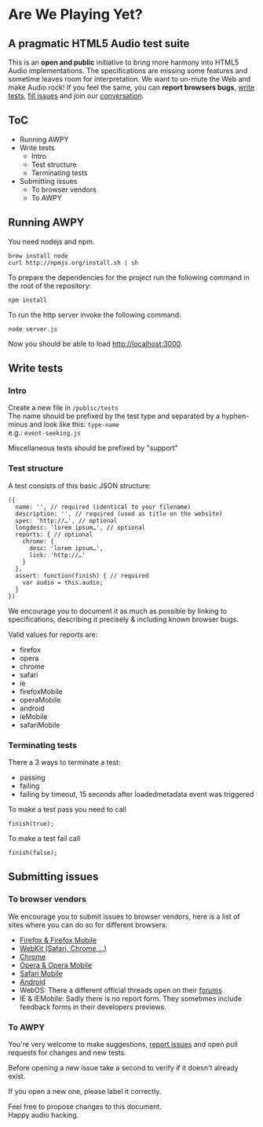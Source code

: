 # Are We Playing Yet?
## A pragmatic HTML5 Audio test suite
This is an **open and public** initiative to bring more harmony into HTML5 Audio implementations.
The specifications are missing some features and sometime leaves room for interpretation.
We want to un-mute the Web and make Audio rock! If you feel the same, you can **report browsers bugs**, [write tests](https://github.com/soundcloud/areweplayingyet/), [fill issues](https://github.com/soundcloud/areweplayingyet/issues) and join our [conversation](http://twitter.com/areweplayingyet).

## ToC

- Running AWPY
- Write tests
  - Intro
  - Test structure
  - Terminating tests
- Submitting issues
  - To browser vendors
  - To AWPY

## Running AWPY

You need nodejs and npm.

    brew install node
    curl http://npmjs.org/install.sh | sh

To prepare the dependencies for the project run the following command in the root of the repository:

    npm install

To run the http server invoke the following command:

    node server.js

Now you should be able to load <http://localhost:3000>.

## Write tests

### Intro

Create a new file in `/public/tests`<br>
The name should be prefixed by the test type and separated by a hyphen-minus and look like this: `type-name`<br>
e.g.: `event-seeking.js`

Miscellaneous tests should be prefixed by "support"

### Test structure

A test consists of this basic JSON structure:

    ({
      name: '', // required (identical to your filename)
      description: '', // required (used as title on the website)
      spec: 'http://…', // optional
      longdesc: 'lorem ipsum…', // optional
      reports: { // optional
        chrome: {
          desc: 'lorem ipsum…',
          link: 'http://…'
        }
      },
      assert: function(finish) { // required
        var audio = this.audio;
      }
    })

We encourage you to document it as much as possible by linking to specifications, describing it precisely & including known browser bugs.

Valid values for reports are:

- firefox
- opera
- chrome
- safari
- ie
- firefoxMobile
- operaMobile
- android
- ieMobile
- safariMobile

### Terminating tests
There a 3 ways to terminate a test:

- passing
- failing
- failing by timeout, 15 seconds after loadedmetadata event was triggered

To make a test pass you need to call

    finish(true);
To make a test fail call

    finish(false);

## Submitting issues

### To browser vendors
We encourage you to submit issues to browser vendors, here is a list of sites where you can do so for different browsers:

- [Firefox & Firefox Mobile](https://bugzilla.mozilla.org/)
- [WebKit (Safari, Chrome,…)](http://bugs.webkit.org/)
- [Chrome](http://dev.chromium.org/for-testers/bug-reporting-guidelines)
- [Opera & Opera Mobile](https://bugs.opera.com/wizard/)
- [Safari Mobile](https://bugreport.apple.com/)
- [Android](http://source.android.com/source/report-bugs.html)
- WebOS: There a different official threads open on their [forums](http://forums.precentral.net/webos-discussion/)
- IE & IEMobile: Sadly there is no report form. They sometimes include feedback forms in their developers previews.

### To AWPY
You're very welcome to make suggestions, [report issues](https://github.com/soundcloud/areweplayingyet/issues) and open pull requests for changes and new tests.

Before opening a new issue take a second to verify if it doesn't already exist.

If you open a new one, please label it correctly.


Feel free to propose changes to this document.<br>
Happy audio hacking.
